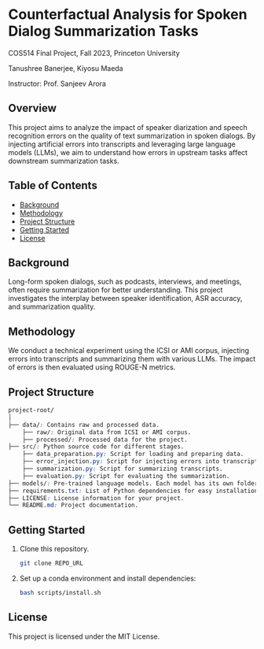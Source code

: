# Counterfactual Analysis for Spoken Dialog Summarization Tasks
COS514 Final Project, Fall 2023, Princeton University

Tanushree Banerjee, Kiyosu Maeda

Instructor: Prof. Sanjeev Arora

## Overview

This project aims to analyze the impact of speaker diarization and speech recognition errors on the quality of text summarization in spoken dialogs. By injecting artificial errors into transcripts and leveraging large language models (LLMs), we aim to understand how errors in upstream tasks affect downstream summarization tasks.

## Table of Contents

- [Background](#background)
- [Methodology](#methodology)
- [Project Structure](#project-structure)
- [Getting Started](#getting-started)
- [License](#license)

## Background

Long-form spoken dialogs, such as podcasts, interviews, and meetings, often require summarization for better understanding. This project investigates the interplay between speaker identification, ASR accuracy, and summarization quality.

## Methodology

We conduct a technical experiment using the ICSI or AMI corpus, injecting errors into transcripts and summarizing them with various LLMs. The impact of errors is then evaluated using ROUGE-N metrics.

## Project Structure
```css
project-root/
│
├── data/: Contains raw and processed data.
    ├── raw/: Original data from ICSI or AMI corpus.
    ├── processed/: Processed data for the project.
├── src/: Python source code for different stages.
    ├── data_preparation.py: Script for loading and preparing data.
    ├── error_injection.py: Script for injecting errors into transcripts.
    ├── summarization.py: Script for summarizing transcripts.
    ├── evaluation.py: Script for evaluating the summarization.
├── models/: Pre-trained language models. Each model has its own folder containing necessary files.
├── requirements.txt: List of Python dependencies for easy installation.
├── LICENSE: License information for your project.
└── README.md: Project documentation.

```

## Getting Started

1. Clone this repository.
    ```bash
    git clone REPO_URL
    ```

2. Set up a conda environment and install dependencies:
   ```bash
   bash scripts/install.sh


## License
This project is licensed under the MIT License.
